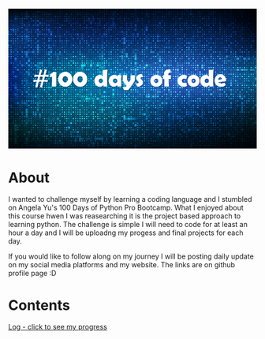 ![](images/100%20cover.png)

# About
I wanted to challenge myself by learning a coding language and I stumbled on Angela Yu's 100 Days of Python Pro Bootcamp. What I enjoyed about this course hwen I was reasearching it is the project based approach to learning python. The challenge is simple I will need to code for at least an hour a day and I will be uploadng my progess and final projects for each day.

If you would like to follow along on my journey I will be posting daily update on my social media platforms and my website. The links are on github profile page :D

# Contents

[Log - click to see my progress](https://github.com/PSebesta/100-Days-Of-Code/blob/main/Log.md)